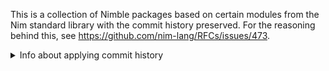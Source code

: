 This is a collection of Nimble packages based on certain modules from the Nim standard library with the commit history preserved. For the reasoning behind this, see https://github.com/nim-lang/RFCs/issues/473.

<details>
<summary>Info about applying commit history</summary>

## How to create new repo from Nim module with commit history

Based on [this stackoverflow](https://stackoverflow.com/a/11426261/10633874)

Taking asyncftpclient as an example:

```bash
git clone https://github.com/nim-lang/Nim # cannot be shallow!
mkdir asyncftpclient
cd asyncftpclient
git init
cd ../nim
# create patch file:
git log --pretty=email --patch-with-stat --reverse --full-index --binary -m --first-parent -- lib/pure/asyncftpclient.nim > ../asyncftpclient/latest.patch
cd ../asyncftpclient
# replace lib/pure/ path with src/ path in the patch file:
sed -i 's=lib/pure/=src/=g' latest.patch
# apply patch:
git am -3 --committer-date-is-author-date < latest.patch
# remove patch file:
rm latest.patch
```

## Apply new commits to module from Nim to repo

We do the same thing, except with a revision range for the `git log` command, and also we may have to deal with merge conflicts. Assume the last commit we added from Nim has commit hash `1234abcd`.

```bash
cd nim # also consider running git fetch --unshallow
# create patch file for commits after 1234abcd:
git log --pretty=email --patch-with-stat --reverse --full-index --binary -m --first-parent -- lib/pure/asyncftpclient.nim 1234abcd..HEAD > ../asyncftpclient/latest.patch
cd ../asyncftpclient
# replace lib/pure/ path with src/ path in the patch file:
sed -i 's=lib/pure/=src/=g' latest.patch
# apply patch:
git am -3 --committer-date-is-author-date < latest.patch
# remove patch file:
rm latest.patch
```

Merge conflicts can happen in the "apply patch" stage. The `-3` option considers a 3-way merge, but this might not be possible for all commits. In such cases, manually adapt as much of the commit that is failing to merge, and then do `git add` and `git am --continue`. The commit will still be credited to the original commit authors.

</details>

